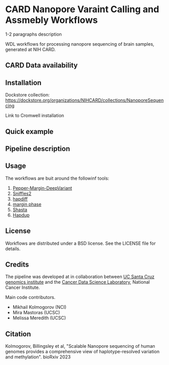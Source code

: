 CARD Nanopore Varaint Calling and Assmebly Workflows
===================================================

1-2 paragraphs description

WDL workflows for processing nanopore sequencing of brain samples, generated at NIH CARD.

CARD Data availability
---------------------

Installation
------------

Dockstore collection: https://dockstore.org/organizations/NIHCARD/collections/NanoporeSequencing

Link to Cromwell installation


Quick example
--------------

Pipeline description
---------------------

Usage
-----

The workflows are buit around the followinf tools:

1. [Pepper-Margin-DeepVariant](https://github.com/kishwarshafin/pepper)
2. [Sniffles2](https://github.com/fritzsedlazeck/Sniffles)
3. [hapdiff](https://github.com/KolmogorovLab/hapdiff)
4. [margin phase](https://github.com/UCSC-nanopore-cgl/margin)
5. [Shasta](https://github.com/chanzuckerberg/shasta)
6. [Hapdup](https://github.com/KolmogorovLab/hapdup)

License 
--------

Workflows are distributed under a BSD license. See the LICENSE file for details.

Credits
-------

The pipeline was developed at in collaboration between [UC Santa Cruz genomics institute](https://ucscgenomics.soe.ucsc.edu/)
and the [Cancer Data Science Laboratory](https://ccr.cancer.gov/cancer-data-science-laboratory), National Cancer Institute.

Main code contributors.

* Mikhail Kolmogorov (NCI)
* Mira Mastoras (UCSC)
* Melissa Meredith (UCSC)

Citation
--------

Kolmogorov, Billingsley et al, "Scalable Nanopore sequencing of human genomes provides a 
comprehensive view of haplotype-resolved variation and methylation". bioRxiv 2023
